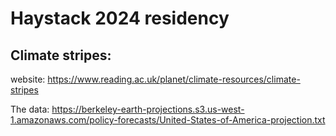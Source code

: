 # Haystack 2024 residency

## Climate stripes:

website:  https://www.reading.ac.uk/planet/climate-resources/climate-stripes


The data:  https://berkeley-earth-projections.s3.us-west-1.amazonaws.com/policy-forecasts/United-States-of-America-projection.txt
	